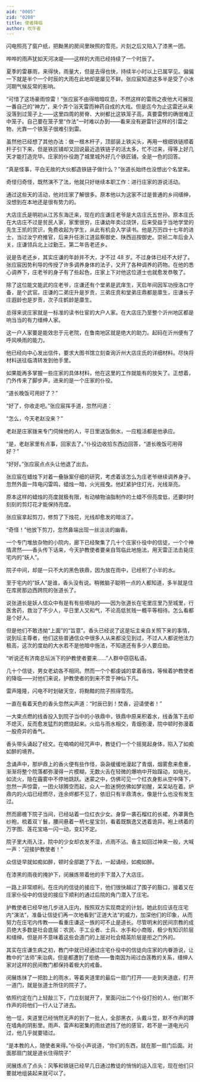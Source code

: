 ```yaml
---
aid: "0005"
zid: "0208"
title: 使者降临
author: 吹牛者
---
```


闪电照亮了窗户纸，把黝黑的房间里映照的雪亮，片刻之后又陷入了漆黑一团。

哗哗的雨声犹如天河决堤——这样的大雨已经持续了一个时辰了。

夏季的雷暴雨，来得快，雨量大，但是去得也快，持续半小时以上已属罕见。偏偏一下就是半个一个时辰的大雨在此地却是屡见不鲜。张应宸知道这多半是受了小冰河期气候反常的影响。

“可惜了这场豪雨惊雷！”张应宸不由得暗暗叹息，不然这样的雷雨之夜他大可展现一番自己的“神力”，来个弄个浴天雷而神药自成的大戏。但是迄今为止这雷还从来没落到过笼子上——这里四周的房脊、大树都比这铁笼子高，真要雷劈的确很难正中笼子。自己要在笼子里“作法”一时难以办到——看来没有避雷针这样的引雷之物，光靠一个铁笼子很难引到雷。

虽然他已经想了其他办法：做一根木杆子，顶部装上铁尖头，再用一根细铁链顺着杆子引下来，但是铁匠铺却又回说最近造铁链子的活太多，忙不过来，得等上好几天才能打造完毕。庄家的仆役跑了城里城外好几个铁匠铺，全是一色的回答。

“真是怪事，平白无故的大伙都造铁链子做什么？”张道长始终也没想出个名堂来。

奇怪归奇怪，既然演不了法，他就只好继续本职工作：进行庄家的游说活动。

通过这些天的活动，他对庄家了解很多。原本他以为这家不过是普通的乡间缙绅，没想到在本地还是很有势力的。

大店庄氏是明初从江苏东海迁来，现在的庄谦庄老爷是大店庄氏五世孙。原本庄氏在大店庄不过是贫民人家，家里很穷，庄谦幼年卖过烧饼，后来受益于当地学堂的先生王凯的赏识，免费收起为学生，从此有机会入学读书。他是万历四十七年的进士，当过汝宁府推官，后来升任浙江道监察御史、陕西巡按御史。崇祯二年后金入关，庄谦领兵北上过勤王。第二年告老还乡。

说是告老还乡，其实庄谦的年龄并不大，才不过 48 岁。不过身体已经不大好了。张应宸因势利导的传授了许多调养身体的法子，又开了各种调养的药物。在他的悉心调养下，庄老爷的身子有了些起色，庄家上下对他这位道士也就愈发恭敬了。

除了这位能文能武的庄老爷，庄谦还有个堂弟是武庠生，天启年间因军功授洛口守备，是个武官。庄谦的二弟庄升是岁贡，三弟庄贲和堂弟庄鼎都是廪生，庄谦长子庄遐龄也是岁贡，次子庄鹤龄是廪生。

总得来说庄家就是一标准的读书仕宦的大户人家。在大店庄乃至整个沂州地区都是响当当的有力缙绅人家。

这一户人家要是能效忠于元老院，在鲁南地区就是绝大的助力。起码在沂州便有了呼风唤雨的能力。

他已经向中心发出信件，要求大图书馆立刻查询沂州大店庄氏的详细材料。尽快将材料送往临清转发到他手里。

如果能再多掌握一些庄家的具体材料，他在这里的工作就能有的放矢了。正想着，门外传来了脚步声，进来的是一个庄家的仆役。

“道长晚饭可用好了？”

“好了，你收走吧。”张应宸挥手道，忽然问道：

“怎么，今天老赵没来？”

老赵是庄家拨来专门伺候他的人，平日里送饭倒水，一应粗活都是他承应。

“是，老赵家里有点事，回家去了。”仆役边收拾东西边回答，“道长晚饭可用得好？”

“好好。”张应宸点点头让他退了出去。

张应宸在蜡烛下对着一叠脉案仔细的研究，考虑着该怎么为庄老爷继续调养身子。忽然外面一阵电闪雷鸣，蜡烛一暗，火光摇曳。他赶紧护住灯光，光线渐亮。

原本这样的蜡烛的亮度就极有限，有动植物油脂制作的土蜡不但亮度低，还要时时刻刻的剪灯花才能保持亮度。

张应宸拿起剪刀，修剪了下烛花，光线却愈发的暗淡了。

“奇怪！”他放下剪刀，忽然鼻端出现一丝淡淡的幽香。

一个专门堆放杂物的小院内，廊下已经聚集了几十个庄家仆役中的信徒，一个个神情肃然——香头传下话来，今天护教使者要亲自驾临此地施法，用天雷正法击毙庄宅内的“妖人”。

院子中间，却是一只不大的黑色铁鼎，因为放在雨中，已经积了小半的水。

至于宅内的“妖人”是谁，香头没有说。稍微脑子聪明一点的人都知道，多半就是住在库房那边西跨院的张道长了。

说张道长是妖人信众中有是有有些嘀咕的——因为张道长在宅里庄里乃至城里，行医舍药，救治了不少人，平日里人又和气，不论高低贫贱一概平等相待。怎么看都是个好人。

但是他们不敢违拗“上面”的“旨意”。香头已经说了这是坛主亲自关照下来的事情，说到坛主尊者，他们这些普通信众中很多人从来都没见到过，不过人人都说他法力极高，这次的度劫的大水若不是他暗中施法，不知道还有多少人要应劫。

“听说还有济南总坛派下的护教使者要来……”人群中窃窃私语。

几十个信徒，男女老幼各不相同。然而一个个都虔诚的拿着香烛，等候着护教使者的降临——对他们来说，护教使者的到来不啻于神仙下凡。

雷声隆隆，闪电不时划破天空，将黝黯的院子照得雪亮。

一直在看着天色的香头忽然尖声道：“时辰已到！焚香，迎请使者！”

一大束点燃的线香投入到院子当中的小铁鼎中，铁鼎中原来积着水，线香落下去却不熄灭，反而愈发猛烈的燃烧起来。火焰与雨水相交，青烟弥漫，院中顿时弥漫着一股奇异的香气。

香头带头诵起了经文。在喃喃的经咒声中，教徒们一个个摇晃起身体，陷入了如痴如醉的境界。

念诵声中，那炉鼎上的香火便有些作怪，袅袅缓缓地漫起了青烟，烟雾愈来愈重，渐渐将整个院落都弥漫得一片模糊，无数火舌在轻微的爆响中开始蹿动，如电光，如流火，隐在霾雾中不停地跳跃。迷蒙之中，仿佛可见一个红衣身影从空中降下，忽然一声惊雷，一团火球腾空而起，众人一脸迷惘仿佛如梦初醒，呆呆站在着。炉鼎内的火焰已经燃尽，连余烬都不见了，依旧只有半鼎清水，像是什么也没有发生过。

然而廊檐下院子当间，已经站着一位红衣少女。身穿一袭石榴红的长裙，外罩黄色纱袍，梳着双丫鬟，腰间悬着一柄七星宝剑，看着既飘逸又透着诡异。袍上绣着的万字图、莲花宝珞一闪一动，变幻不定。

院子里大雨入注，院中的少女却衣发不湿，点雨不沾。香主如回过神来一般，大喊一声：“迎接护教使者！”

众信徒早就如痴如醉，顿时全部跪了下去，一起诵经，如痴如醉。

在漆黑的雨夜的掩护下，闵展炼带着他的手下潜入了大店庄。

一路上非常顺利。在庄内的信徒的接应下，他们很快越过了围子的豁口，接着又在庄家仆役中的信徒的接应下顺利的通过后院的角门潜入了庄宅。

护教使者已经早他几步进入庄内，按照双方实现商定的计划，她此刻应该在庄宅内“演法”，准备让信徒们再一次地看到“正道大法”的威力，加深他们的印象，从而努力在庄宅内传教——看重庄谦这一族的可不止是道长。尽管明末的民间宗教的成员绝大多数是社会底层：农民、手工业者、士兵、水手和小商贩，极少有知识阶层和缙绅。但是并不意味着这些会道门的上层对社会精英阶层是拒之门外的。

其实在庄谦生病之初，教门中就已经通过庄宅仆役中的信徒向庄家的内眷游说，让教中的“法师”来治病，但是都遭到了拒绝——鲁南因为闹过白莲教的关系，缙绅人家对这样的民间教门都保持着极大的戒备。

闵展炼抹了一把脸上的雨水，等着夹道里的最后一扇门打开——走到夹道底，打开一道门，就是张道士所住的院子了。

依照约定在门上轻敲三下，门立刻就开了，里面闪出二个仆役打扮的人，他们默不作声的将他们一行人让了进去。

他一怔，夹道里已经悄然无声的到了一批人，全部黑衣，头戴斗笠，默不作声的蹲在墙角的阴影里。雨声、雷声和密集的雨丝遮挡了他的感官，若不是一道电光闪过，他几乎就要错过。

“是本教的人，随使者来得。”仆役小声说道，“你们的东西，就在那一扇门后面。对面那扇门就是道长住得院子”

闵展炼点了点头：风筝和铁链已经早几日通过教徒的悄悄的运入庄宅，现在他们只要就地组装起来就可以了。
